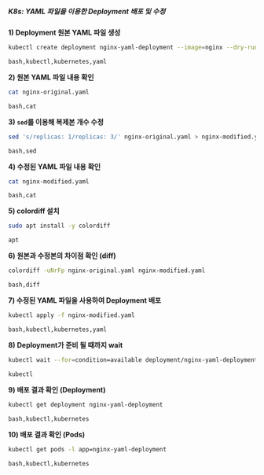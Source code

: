 ##### K8s: YAML 파일을 이용한 Deployment 배포 및 수정 #####

**1) Deployment 원본 YAML 파일 생성**
```bash
kubectl create deployment nginx-yaml-deployment --image=nginx --dry-run=client -o yaml > nginx-original.yaml
```
```tech
bash,kubectl,kubernetes,yaml
```

**2) 원본 YAML 파일 내용 확인**
```bash
cat nginx-original.yaml
```
```tech
bash,cat
```

**3) `sed`를 이용해 복제본 개수 수정**
```bash
sed 's/replicas: 1/replicas: 3/' nginx-original.yaml > nginx-modified.yaml
```
```tech
bash,sed
```

**4) 수정된 YAML 파일 내용 확인**
```bash
cat nginx-modified.yaml
```
```tech
bash,cat
```

**5) colordiff 설치**
```bash
sudo apt install -y colordiff
```
```tech
apt
```

**6) 원본과 수정본의 차이점 확인 (diff)**
```bash
colordiff -uNrFp nginx-original.yaml nginx-modified.yaml
```
```tech
bash,diff
```

**7) 수정된 YAML 파일을 사용하여 Deployment 배포**
```bash
kubectl apply -f nginx-modified.yaml
```
```tech
bash,kubectl,kubernetes,yaml
```

**8) Deployment가 준비 될 때까지 wait**
```bash
kubectl wait --for=condition=available deployment/nginx-yaml-deployment --timeout=60s
```
```tech
kubectl
```

**9) 배포 결과 확인 (Deployment)**
```bash
kubectl get deployment nginx-yaml-deployment
```
```tech
bash,kubectl,kubernetes
```

**10) 배포 결과 확인 (Pods)**
```bash
kubectl get pods -l app=nginx-yaml-deployment
```
```tech
bash,kubectl,kubernetes
```
